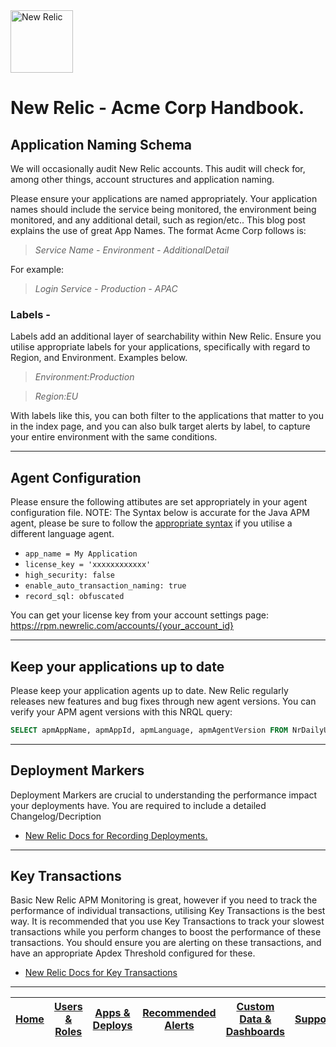 <img src="https://newrelic.com/assets/newrelic/source/NewRelic-logo-square.png" alt="New Relic" width="100px">


# New Relic - Acme Corp Handbook.

## Application Naming Schema
We will occasionally audit New Relic accounts. This audit will check for, among other things, account structures and application naming.

Please ensure your applications are named appropriately. Your application names should include the service being monitored, the environment being monitored, and any additional detail, such as region/etc.. This blog post explains the use of great App Names. The format Acme Corp follows is:

> _Service Name - Environment - AdditionalDetail_

For example:

> _Login Service - Production - APAC_

### Labels -
Labels add an additional layer of searchability within New Relic. Ensure you utilise appropriate labels for your applications, specifically with regard to Region, and Environment. Examples below.

> _Environment:Production_

> _Region:EU_

With labels like this, you can both filter to the applications that matter to you in the index page, and you can also bulk target alerts by label, to capture your entire environment with the same conditions.

---

## Agent Configuration
Please ensure the following attibutes are set appropriately in your agent configuration file. NOTE: The Syntax below is accurate for the Java APM agent, please be sure to follow the [appropriate syntax](https://docs.newrelic.com/docs/agents/manage-apm-agents/configuration/configure-agent#agent-config) if you utilise a different language agent.

* `app_name = My Application`
* `license_key = 'xxxxxxxxxxxx'`
* `high_security: false`
* `enable_auto_transaction_naming: true`
* `record_sql: obfuscated`

You can get your license key from your account settings page: https://rpm.newrelic.com/accounts/{your_account_id}

---

## Keep your applications up to date
Please keep your application agents up to date. New Relic regularly releases new features and bug fixes through new agent versions. You can verify your APM agent versions with this NRQL query:

```sql
SELECT apmAppName, apmAppId, apmLanguage, apmAgentVersion FROM NrDailyUsage WHERE productLine = 'APM' AND usageType = 'Application' SINCE 1 day AGO
```

---

## Deployment Markers
Deployment Markers are crucial to understanding the performance impact your deployments have. You are required to include a detailed Changelog/Decription

* [New Relic Docs for Recording Deployments.](https://docs.newrelic.com/docs/apm/new-relic-apm/maintenance/record-deployments)

---

## Key Transactions
Basic New Relic APM Monitoring is great, however if you need to track the performance of individual transactions, utilising Key Transactions is the best way. It is recommended that you use Key Transactions to track your slowest transactions while you perform changes to boost the performance of these transactions. You should ensure you are alerting on these transactions, and have an appropriate Apdex Threshold configured for these.

* [New Relic Docs for Key Transactions](https://docs.newrelic.com/docs/apm/transactions/key-transactions/introduction-key-transactions)

---

|[Home](https://source.datanerd.us/rveitch/handbook/MD/home.md)	|[Users & Roles](UsersAndRoles.md)	|[Apps & Deploys](Apps%26Deploys.md)	|[Recommended Alerts](Alerts.md)	|[Custom Data & Dashboards](DashboardEvents.md)	|  [Support](support.md) |
|:---:	|:---:	|:---:	|:---:	|:---:	|:---:	|